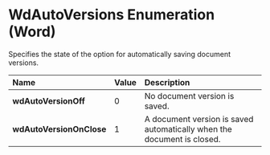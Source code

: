 
# WdAutoVersions Enumeration (Word)

Specifies the state of the option for automatically saving document versions.



|**Name**|**Value**|**Description**|
|:-----|:-----|:-----|
|**wdAutoVersionOff**|0|No document version is saved.|
|**wdAutoVersionOnClose**|1|A document version is saved automatically when the document is closed.|
